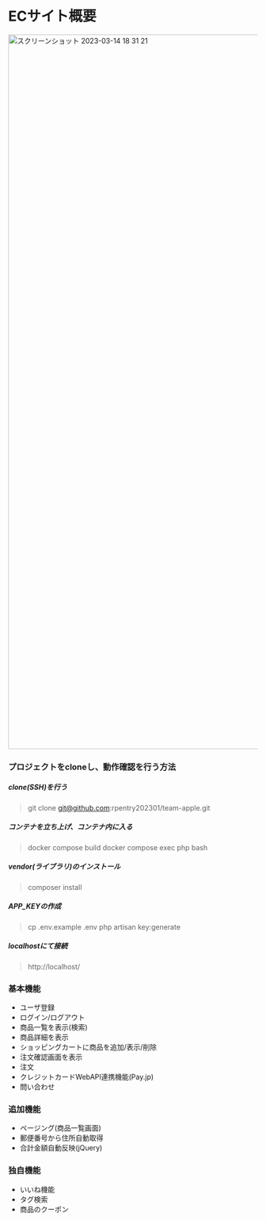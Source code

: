 # ECサイト概要

<img width="1440" alt="スクリーンショット 2023-03-14 18 31 21" src="https://user-images.githubusercontent.com/85116099/224985900-62fc053e-0555-48b1-bf34-c71a0ddb1222.png">


### プロジェクトをcloneし、動作確認を行う方法

##### clone(SSH)を行う
> git clone git@github.com:rpentry202301/team-apple.git

##### コンテナを立ち上げ、コンテナ内に入る
> docker compose build
> docker compose exec php bash

##### vendor(ライブラリ)のインストール
> composer install

##### APP_KEYの作成
> cp .env.example .env
php artisan key:generate

##### localhostにて接続
> http://localhost/


### 基本機能
- ユーザ登録
- ログイン/ログアウト
- 商品一覧を表示(検索)
- 商品詳細を表示
- ショッピングカートに商品を追加/表示/削除
- 注文確認画面を表示
- 注文
- クレジットカードWebAPI連携機能(Pay.jp)
- 問い合わせ

### 追加機能
- ページング(商品一覧画面)
- 郵便番号から住所自動取得
- 合計金額自動反映(jQuery)

 ### 独自機能
 - いいね機能
 - タグ検索
 - 商品のクーポン

